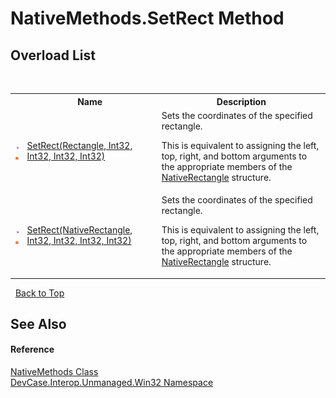 # NativeMethods.SetRect Method 
 


## Overload List
&nbsp;<table><tr><th></th><th>Name</th><th>Description</th></tr><tr><td>![Public method](media/pubmethod.gif "Public method")![Static member](media/static.gif "Static member")</td><td><a href="M_DevCase_Interop_Unmanaged_Win32_NativeMethods_SetRect_1">SetRect(Rectangle, Int32, Int32, Int32, Int32)</a></td><td>
Sets the coordinates of the specified rectangle. 

 This is equivalent to assigning the left, top, right, and bottom arguments to the appropriate members of the <a href="T_DevCase_Interop_Unmanaged_Win32_Structures_NativeRectangle">NativeRectangle</a> structure.</td></tr><tr><td>![Public method](media/pubmethod.gif "Public method")![Static member](media/static.gif "Static member")</td><td><a href="M_DevCase_Interop_Unmanaged_Win32_NativeMethods_SetRect">SetRect(NativeRectangle, Int32, Int32, Int32, Int32)</a></td><td>
Sets the coordinates of the specified rectangle. 

 This is equivalent to assigning the left, top, right, and bottom arguments to the appropriate members of the <a href="T_DevCase_Interop_Unmanaged_Win32_Structures_NativeRectangle">NativeRectangle</a> structure.</td></tr></table>&nbsp;
<a href="#nativemethods.setrect-method">Back to Top</a>

## See Also


#### Reference
<a href="T_DevCase_Interop_Unmanaged_Win32_NativeMethods">NativeMethods Class</a><br /><a href="N_DevCase_Interop_Unmanaged_Win32">DevCase.Interop.Unmanaged.Win32 Namespace</a><br />